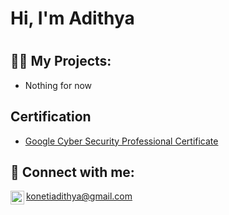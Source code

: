 <h1>Hi, I'm Adithya <h1>

<h2>👨‍💻 My Projects:</h2>

- Nothing for now

<h2>Certification</h2>

- [Google Cyber Security Professional Certificate](https://www.youtube.com/watch?v=a83ASGn_V_s)

<h2> 🤳 Connect with me:</h2>

konetiadithya@gmail.com
[<img align="left" alt="JoshMadakor | LinkedIn" width="22px" src="https://cdn.jsdelivr.net/npm/simple-icons@v3/icons/linkedin.svg" />][linkedin]



[linkedin]: https://linkedin.com/in/adithyaj19

